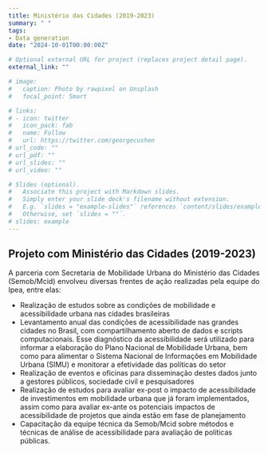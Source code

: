 ```yaml
---
title: Ministério das Cidades (2019-2023)
summary: " "
tags:
- Data generation
date: "2024-10-01T00:00:00Z"

# Optional external URL for project (replaces project detail page).
external_link: ""

# image:
#   caption: Photo by rawpixel on Unsplash
#   focal_point: Smart

# links:
# - icon: twitter
#   icon_pack: fab
#   name: Follow
#   url: https://twitter.com/georgecushen
# url_code: ""
# url_pdf: ""
# url_slides: ""
# url_video: ""

# Slides (optional).
#   Associate this project with Markdown slides.
#   Simply enter your slide deck's filename without extension.
#   E.g. `slides = "example-slides"` references `content/slides/example-slides.md`.
#   Otherwise, set `slides = ""`.
# slides: example
---
```


## Projeto com Ministério das Cidades (2019-2023)

<p align="justify"> 
A parceria com Secretaria de Mobilidade Urbana do Ministério das Cidades (Semob/Mcid) envolveu diversas frentes de ação realizadas pela equipe do Ipea, entre elas:
</p>

- Realização de estudos sobre as condições de mobilidade e acessibilidade urbana nas cidades brasileiras
- Levantamento anual das condições de acessibilidade nas grandes cidades no Brasil, com compartilhamento aberto de dados e scripts computacionais. Esse diagnóstico da acessibilidade será utilizado para informar a elaboração do Plano Nacional de Mobilidade Urbana, bem como para alimentar o Sistema Nacional de Informações em Mobilidade Urbana (SIMU) e monitorar a efetividade das políticas do setor
- Realização de eventos e oficinas para disseminação destes dados junto a gestores públicos, sociedade civil e pesquisadores
- Realização de estudos para avaliar ex-post o impacto de acessibilidade de investimentos em mobilidade urbana que já foram implementados, assim como para avaliar ex-ante os potenciais impactos de acessibilidade de projetos que ainda estão em fase de planejamento
- Capacitação da equipe técnica da Semob/Mcid sobre métodos e técnicas de análise de acessibilidade para avaliação de políticas públicas.

